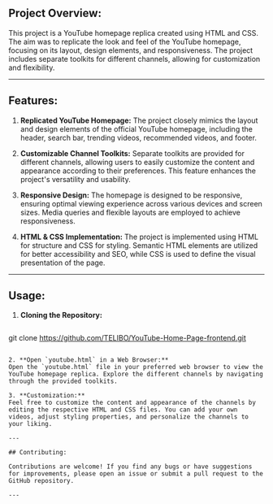 

## Project Overview:

This project is a YouTube homepage replica created using HTML and CSS. The aim was to replicate the look and feel of the YouTube homepage, focusing on its layout, design elements, and responsiveness. The project includes separate toolkits for different channels, allowing for customization and flexibility.

---

## Features:

1. **Replicated YouTube Homepage:** The project closely mimics the layout and design elements of the official YouTube homepage, including the header, search bar, trending videos, recommended videos, and footer.

2. **Customizable Channel Toolkits:** Separate toolkits are provided for different channels, allowing users to easily customize the content and appearance according to their preferences. This feature enhances the project's versatility and usability.

3. **Responsive Design:** The homepage is designed to be responsive, ensuring optimal viewing experience across various devices and screen sizes. Media queries and flexible layouts are employed to achieve responsiveness.

4. **HTML & CSS Implementation:** The project is implemented using HTML for structure and CSS for styling. Semantic HTML elements are utilized for better accessibility and SEO, while CSS is used to define the visual presentation of the page.

---

## Usage:

1. **Cloning the Repository:**
   ```bash
  git clone https://github.com/TELIBO/YouTube-Home-Page-frontend.git
   ```

2. **Open `youtube.html` in a Web Browser:** 
   Open the `youtube.html` file in your preferred web browser to view the YouTube homepage replica. Explore the different channels by navigating through the provided toolkits.

3. **Customization:**
   Feel free to customize the content and appearance of the channels by editing the respective HTML and CSS files. You can add your own videos, adjust styling properties, and personalize the channels to your liking.

---

## Contributing:

Contributions are welcome! If you find any bugs or have suggestions for improvements, please open an issue or submit a pull request to the GitHub repository.

---
